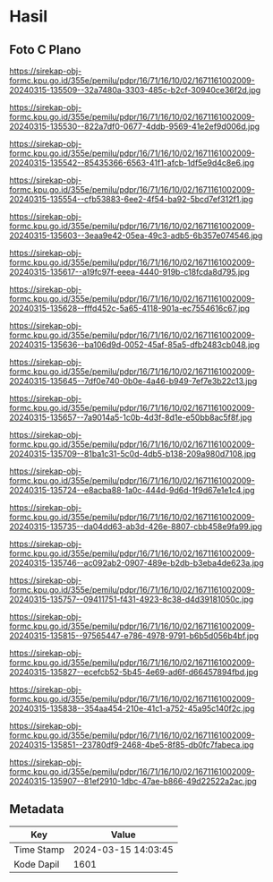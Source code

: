 # Hasil

## Foto C Plano

https://sirekap-obj-formc.kpu.go.id/355e/pemilu/pdpr/16/71/16/10/02/1671161002009-20240315-135509--32a7480a-3303-485c-b2cf-30940ce36f2d.jpg

https://sirekap-obj-formc.kpu.go.id/355e/pemilu/pdpr/16/71/16/10/02/1671161002009-20240315-135530--822a7df0-0677-4ddb-9569-41e2ef9d006d.jpg

https://sirekap-obj-formc.kpu.go.id/355e/pemilu/pdpr/16/71/16/10/02/1671161002009-20240315-135542--85435366-6563-41f1-afcb-1df5e9d4c8e6.jpg

https://sirekap-obj-formc.kpu.go.id/355e/pemilu/pdpr/16/71/16/10/02/1671161002009-20240315-135554--cfb53883-6ee2-4f54-ba92-5bcd7ef312f1.jpg

https://sirekap-obj-formc.kpu.go.id/355e/pemilu/pdpr/16/71/16/10/02/1671161002009-20240315-135603--3eaa9e42-05ea-49c3-adb5-6b357e074546.jpg

https://sirekap-obj-formc.kpu.go.id/355e/pemilu/pdpr/16/71/16/10/02/1671161002009-20240315-135617--a19fc97f-eeea-4440-919b-c18fcda8d795.jpg

https://sirekap-obj-formc.kpu.go.id/355e/pemilu/pdpr/16/71/16/10/02/1671161002009-20240315-135628--fffd452c-5a65-4118-901a-ec7554616c67.jpg

https://sirekap-obj-formc.kpu.go.id/355e/pemilu/pdpr/16/71/16/10/02/1671161002009-20240315-135636--ba106d9d-0052-45af-85a5-dfb2483cb048.jpg

https://sirekap-obj-formc.kpu.go.id/355e/pemilu/pdpr/16/71/16/10/02/1671161002009-20240315-135645--7df0e740-0b0e-4a46-b949-7ef7e3b22c13.jpg

https://sirekap-obj-formc.kpu.go.id/355e/pemilu/pdpr/16/71/16/10/02/1671161002009-20240315-135657--7a9014a5-1c0b-4d3f-8d1e-e50bb8ac5f8f.jpg

https://sirekap-obj-formc.kpu.go.id/355e/pemilu/pdpr/16/71/16/10/02/1671161002009-20240315-135709--81ba1c31-5c0d-4db5-b138-209a980d7108.jpg

https://sirekap-obj-formc.kpu.go.id/355e/pemilu/pdpr/16/71/16/10/02/1671161002009-20240315-135724--e8acba88-1a0c-444d-9d6d-1f9d67e1e1c4.jpg

https://sirekap-obj-formc.kpu.go.id/355e/pemilu/pdpr/16/71/16/10/02/1671161002009-20240315-135735--da04dd63-ab3d-426e-8807-cbb458e9fa99.jpg

https://sirekap-obj-formc.kpu.go.id/355e/pemilu/pdpr/16/71/16/10/02/1671161002009-20240315-135746--ac092ab2-0907-489e-b2db-b3eba4de623a.jpg

https://sirekap-obj-formc.kpu.go.id/355e/pemilu/pdpr/16/71/16/10/02/1671161002009-20240315-135757--09411751-f431-4923-8c38-d4d39181050c.jpg

https://sirekap-obj-formc.kpu.go.id/355e/pemilu/pdpr/16/71/16/10/02/1671161002009-20240315-135815--97565447-e786-4978-9791-b6b5d056b4bf.jpg

https://sirekap-obj-formc.kpu.go.id/355e/pemilu/pdpr/16/71/16/10/02/1671161002009-20240315-135827--ecefcb52-5b45-4e69-ad6f-d66457894fbd.jpg

https://sirekap-obj-formc.kpu.go.id/355e/pemilu/pdpr/16/71/16/10/02/1671161002009-20240315-135838--354aa454-210e-41c1-a752-45a95c140f2c.jpg

https://sirekap-obj-formc.kpu.go.id/355e/pemilu/pdpr/16/71/16/10/02/1671161002009-20240315-135851--23780df9-2468-4be5-8f85-db0fc7fabeca.jpg

https://sirekap-obj-formc.kpu.go.id/355e/pemilu/pdpr/16/71/16/10/02/1671161002009-20240315-135907--81ef2910-1dbc-47ae-b866-49d22522a2ac.jpg


## Metadata

| Key        | Value               |
| ---------- | ------------------- |
| Time Stamp | 2024-03-15 14:03:45 |
| Kode Dapil | 1601                |



